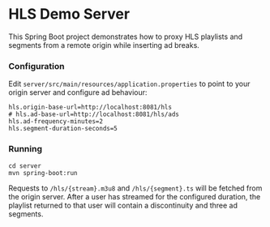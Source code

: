 # HLS Demo Server

This Spring Boot project demonstrates how to proxy HLS playlists and segments from a
remote origin while inserting ad breaks.

### Configuration

Edit `server/src/main/resources/application.properties` to point to your origin
server and configure ad behaviour:

```
hls.origin-base-url=http://localhost:8081/hls
# hls.ad-base-url=http://localhost:8081/hls/ads
hls.ad-frequency-minutes=2
hls.segment-duration-seconds=5
```

### Running

```
cd server
mvn spring-boot:run
```

Requests to `/hls/{stream}.m3u8` and `/hls/{segment}.ts` will be fetched from the
origin server. After a user has streamed for the configured duration, the playlist
returned to that user will contain a discontinuity and three ad segments.
